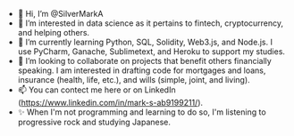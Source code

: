 - 👋 Hi, I’m @SilverMarkA
- 👀 I’m interested in data science as it pertains to fintech, cryptocurrency, and helping others.
- 🌱 I’m currently learning Python, SQL, Solidity, Web3.js, and Node.js. I use PyCharm, Ganache, Sublimetext, and Heroku to support my studies.
- 💞️ I’m looking to collaborate on projects that benefit others financially speaking. I am interested in drafting code for mortgages and loans, insurance (health, life, etc.), and wills (simple, joint, and living).  
- 📫 You can contect me here or on LinkedIn (https://www.linkedin.com/in/mark-s-ab9199211/).
- ✨ When I'm not programming and learning to do so, I'm listening to progressive rock and studying Japanese.

<!---
SilverMarkA/SilverMarkA is a ✨ special ✨ repository because its `README.md` (this file) appears on your GitHub profile.
You can click the Preview link to take a look at your changes.
--->
